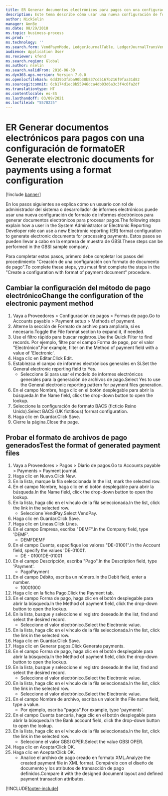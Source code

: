 ```yaml
---
title: ER Generar documentos electrónicos para pagos con una configuración de formato
description: Este tema describe cómo usar una nueva configuración de formato de informes electrónicos (ER) para generar documentos electrónicos para el procesamiento de pagos.
author: NickSelin
manager: AnnBe
ms.date: 08/29/2018
ms.topic: business-process
ms.prod: ''
ms.technology: ''
ms.search.form: VendPaymMode, LedgerJournalTable, LedgerJournalTransVendPaym, BankAccountTableLookUp
audience: Application User
ms.reviewer: kfend
ms.search.region: Global
ms.author: nselin
ms.search.validFrom: 2016-06-30
ms.dyn365.ops.version: Version 7.0.0
ms.openlocfilehash: 6dd39b3faba90b38b837cd5167b216f9faa31d82
ms.sourcegitcommit: 6cb174d1ec8b55946dca4db03d6a3c3f4c6fa2df
ms.translationtype: HT
ms.contentlocale: es-ES
ms.lasthandoff: 03/09/2021
ms.locfileid: "5570225"
---
```

# <a name="er-generate-electronic-documents-for-payments-using-a-format-configuration"></a><span data-ttu-id="3a3ed-103">ER Generar documentos electrónicos para pagos con una configuración de formato</span><span class="sxs-lookup"><span data-stu-id="3a3ed-103">ER Generate electronic documents for payments using a format configuration</span></span>

[!include [banner](../../includes/banner.md)]

<span data-ttu-id="3a3ed-104">En los pasos siguientes se explica cómo un usuario con rol de administrador del sistema o desarrollador de informes electrónicos puede usar una nueva configuración de formato de informes electrónicos para generar documentos electrónicos para procesar pagos.</span><span class="sxs-lookup"><span data-stu-id="3a3ed-104">The following steps explain how a user in the System Administrator or Electronic Reporting Developer role can use a new Electronic reporting (ER) format configuration to generate electronic documents for processing payments.</span></span> <span data-ttu-id="3a3ed-105">Estos pasos se pueden llevar a cabo en la empresa de muestra de GBSI.</span><span class="sxs-lookup"><span data-stu-id="3a3ed-105">These steps can be performed in the GBSI sample company.</span></span>

<span data-ttu-id="3a3ed-106">Para completar estos pasos, primero debe completar los pasos del procedimiento "Creación de una configuración con formato de documento de pago".</span><span class="sxs-lookup"><span data-stu-id="3a3ed-106">To complete these steps, you must first complete the steps in the "Create a configuration with format of payment document" procedure.</span></span>


## <a name="change-the-configuration-of-the-electronic-payment-method"></a><span data-ttu-id="3a3ed-107">Cambiar la configuración del método de pago electrónico</span><span class="sxs-lookup"><span data-stu-id="3a3ed-107">Change the configuration of the electronic payment method</span></span>
1. <span data-ttu-id="3a3ed-108">Vaya a Proveedores > Configuración de pagos > Formas de pago.</span><span class="sxs-lookup"><span data-stu-id="3a3ed-108">Go to Accounts payable > Payment setup > Methods of payment.</span></span>
2. <span data-ttu-id="3a3ed-109">Alterne la sección de Formato de archivo para ampliarla, si es necesario.</span><span class="sxs-lookup"><span data-stu-id="3a3ed-109">Toggle the File format section to expand it, if needed.</span></span>
3. <span data-ttu-id="3a3ed-110">Use el filtro rápido para buscar registros.</span><span class="sxs-lookup"><span data-stu-id="3a3ed-110">Use the Quick Filter to find records.</span></span> <span data-ttu-id="3a3ed-111">Por ejemplo, filtre por el campo Forma de pago, por el valor "Electrónico".</span><span class="sxs-lookup"><span data-stu-id="3a3ed-111">For example, filter on the Method of payment field with a value of 'Electronic'.</span></span>
4. <span data-ttu-id="3a3ed-112">Haga clic en Editar.</span><span class="sxs-lookup"><span data-stu-id="3a3ed-112">Click Edit.</span></span>
5. <span data-ttu-id="3a3ed-113">Establezca el campo de informes electrónicos generales en Sí.</span><span class="sxs-lookup"><span data-stu-id="3a3ed-113">Set the General electronic reporting field to Yes.</span></span>
    * <span data-ttu-id="3a3ed-114">Seleccione Sí para usar el modelo de informes electrónicos generales para la generación de archivos de pago.</span><span class="sxs-lookup"><span data-stu-id="3a3ed-114">Select Yes to use the General electronic reporting pattern for payment files generation.</span></span>  
6. <span data-ttu-id="3a3ed-115">En el campo Nombre, haga clic en el botón desplegable para abrir la búsqueda.</span><span class="sxs-lookup"><span data-stu-id="3a3ed-115">In the Name field, click the drop-down button to open the lookup.</span></span>
7. <span data-ttu-id="3a3ed-116">Seleccione la configuración de formato BACS (ficticio Reino Unido).</span><span class="sxs-lookup"><span data-stu-id="3a3ed-116">Select BACS (UK fictitious) format configuration.</span></span>
8. <span data-ttu-id="3a3ed-117">Haga clic en Guardar.</span><span class="sxs-lookup"><span data-stu-id="3a3ed-117">Click Save.</span></span>
9. <span data-ttu-id="3a3ed-118">Cierre la página.</span><span class="sxs-lookup"><span data-stu-id="3a3ed-118">Close the page.</span></span>

## <a name="test-the-format-of-generated-payment-files"></a><span data-ttu-id="3a3ed-119">Probar el formato de archivos de pago generados</span><span class="sxs-lookup"><span data-stu-id="3a3ed-119">Test the format of generated payment files</span></span>
1. <span data-ttu-id="3a3ed-120">Vaya a Proveedores > Pagos > Diario de pagos.</span><span class="sxs-lookup"><span data-stu-id="3a3ed-120">Go to Accounts payable > Payments > Payment journal.</span></span>
2. <span data-ttu-id="3a3ed-121">Haga clic en Nuevo.</span><span class="sxs-lookup"><span data-stu-id="3a3ed-121">Click New.</span></span>
3. <span data-ttu-id="3a3ed-122">En la lista, marque la fila seleccionada.</span><span class="sxs-lookup"><span data-stu-id="3a3ed-122">In the list, mark the selected row.</span></span>
4. <span data-ttu-id="3a3ed-123">En el campo Nombre, haga clic en el botón desplegable para abrir la búsqueda.</span><span class="sxs-lookup"><span data-stu-id="3a3ed-123">In the Name field, click the drop-down button to open the lookup.</span></span>
5. <span data-ttu-id="3a3ed-124">En la lista, haga clic en el vínculo de la fila seleccionada.</span><span class="sxs-lookup"><span data-stu-id="3a3ed-124">In the list, click the link in the selected row.</span></span>
    * <span data-ttu-id="3a3ed-125">Seleccione VendPay.</span><span class="sxs-lookup"><span data-stu-id="3a3ed-125">Select VendPay.</span></span>  
6. <span data-ttu-id="3a3ed-126">Haga clic en Guardar.</span><span class="sxs-lookup"><span data-stu-id="3a3ed-126">Click Save.</span></span>
7. <span data-ttu-id="3a3ed-127">Haga clic en Líneas.</span><span class="sxs-lookup"><span data-stu-id="3a3ed-127">Click Lines.</span></span>
8. <span data-ttu-id="3a3ed-128">En el campo Empresa, escriba "DEMF".</span><span class="sxs-lookup"><span data-stu-id="3a3ed-128">In the Company field, type 'DEMF'.</span></span>
    * <span data-ttu-id="3a3ed-129">DEMF</span><span class="sxs-lookup"><span data-stu-id="3a3ed-129">DEMF</span></span>  
9. <span data-ttu-id="3a3ed-130">En el campo Cuenta, especifique los valores "DE-01001".</span><span class="sxs-lookup"><span data-stu-id="3a3ed-130">In the Account field, specify the values 'DE-01001'.</span></span>
    * <span data-ttu-id="3a3ed-131">DE - 01001</span><span class="sxs-lookup"><span data-stu-id="3a3ed-131">DE-01001</span></span>  
10. <span data-ttu-id="3a3ed-132">En el campo Descripción, escriba "Pago".</span><span class="sxs-lookup"><span data-stu-id="3a3ed-132">In the Description field, type 'Payment'.</span></span>
    * <span data-ttu-id="3a3ed-133">Pago</span><span class="sxs-lookup"><span data-stu-id="3a3ed-133">Payment</span></span>  
11. <span data-ttu-id="3a3ed-134">En el campo Débito, escriba un número.</span><span class="sxs-lookup"><span data-stu-id="3a3ed-134">In the Debit field, enter a number.</span></span>
    * <span data-ttu-id="3a3ed-135">1000</span><span class="sxs-lookup"><span data-stu-id="3a3ed-135">1000</span></span>  
12. <span data-ttu-id="3a3ed-136">Haga clic en la ficha Pago.</span><span class="sxs-lookup"><span data-stu-id="3a3ed-136">Click the Payment tab.</span></span>
13. <span data-ttu-id="3a3ed-137">En el campo Forma de pago, haga clic en el botón desplegable para abrir la búsqueda.</span><span class="sxs-lookup"><span data-stu-id="3a3ed-137">In the Method of payment field, click the drop-down button to open the lookup.</span></span>
14. <span data-ttu-id="3a3ed-138">En la lista, busque y seleccione el registro deseado.</span><span class="sxs-lookup"><span data-stu-id="3a3ed-138">In the list, find and select the desired record.</span></span>
    * <span data-ttu-id="3a3ed-139">Seleccione el valor electrónico.</span><span class="sxs-lookup"><span data-stu-id="3a3ed-139">Select the Electronic value.</span></span>  
15. <span data-ttu-id="3a3ed-140">En la lista, haga clic en el vínculo de la fila seleccionada.</span><span class="sxs-lookup"><span data-stu-id="3a3ed-140">In the list, click the link in the selected row.</span></span>
16. <span data-ttu-id="3a3ed-141">Haga clic en Guardar.</span><span class="sxs-lookup"><span data-stu-id="3a3ed-141">Click Save.</span></span>
17. <span data-ttu-id="3a3ed-142">Haga clic en Generar pagos.</span><span class="sxs-lookup"><span data-stu-id="3a3ed-142">Click Generate payments.</span></span>
18. <span data-ttu-id="3a3ed-143">En el campo Forma de pago, haga clic en el botón desplegable para abrir la búsqueda.</span><span class="sxs-lookup"><span data-stu-id="3a3ed-143">In the Method of payment field, click the drop-down button to open the lookup.</span></span>
19. <span data-ttu-id="3a3ed-144">En la lista, busque y seleccione el registro deseado.</span><span class="sxs-lookup"><span data-stu-id="3a3ed-144">In the list, find and select the desired record.</span></span>
    * <span data-ttu-id="3a3ed-145">Seleccione el valor electrónico.</span><span class="sxs-lookup"><span data-stu-id="3a3ed-145">Select the Electronic value.</span></span>  
20. <span data-ttu-id="3a3ed-146">En la lista, haga clic en el vínculo de la fila seleccionada.</span><span class="sxs-lookup"><span data-stu-id="3a3ed-146">In the list, click the link in the selected row.</span></span>
    * <span data-ttu-id="3a3ed-147">Seleccione el valor electrónico.</span><span class="sxs-lookup"><span data-stu-id="3a3ed-147">Select the Electronic value.</span></span>  
21. <span data-ttu-id="3a3ed-148">En el campo Nombre de archivo, escriba un valor.</span><span class="sxs-lookup"><span data-stu-id="3a3ed-148">In the File name field, type a value.</span></span>
    * <span data-ttu-id="3a3ed-149">Por ejemplo, escriba "pagos".</span><span class="sxs-lookup"><span data-stu-id="3a3ed-149">For example, type 'payments'.</span></span>  
22. <span data-ttu-id="3a3ed-150">En el campo Cuenta bancaria, haga clic en el botón desplegable para abrir la búsqueda.</span><span class="sxs-lookup"><span data-stu-id="3a3ed-150">In the Bank account field, click the drop-down button to open the lookup.</span></span>
23. <span data-ttu-id="3a3ed-151">En la lista, haga clic en el vínculo de la fila seleccionada.</span><span class="sxs-lookup"><span data-stu-id="3a3ed-151">In the list, click the link in the selected row.</span></span>
    * <span data-ttu-id="3a3ed-152">Seleccione el valor GBSI OPER.</span><span class="sxs-lookup"><span data-stu-id="3a3ed-152">Select the value GBSI OPER.</span></span>  
24. <span data-ttu-id="3a3ed-153">Haga clic en Aceptar</span><span class="sxs-lookup"><span data-stu-id="3a3ed-153">Click OK.</span></span>
25. <span data-ttu-id="3a3ed-154">Haga clic en Aceptar</span><span class="sxs-lookup"><span data-stu-id="3a3ed-154">Click OK.</span></span>
    * <span data-ttu-id="3a3ed-155">Analice el archivo de pago creado en formato XML.</span><span class="sxs-lookup"><span data-stu-id="3a3ed-155">Analyze the created payment file in XML format.</span></span> <span data-ttu-id="3a3ed-156">Compárelo con el diseño de documento y los atributos de transacción de pago definidos.</span><span class="sxs-lookup"><span data-stu-id="3a3ed-156">Compare it with the designed document layout and defined payment transaction attributes.</span></span>  



[!INCLUDE[footer-include](../../../../includes/footer-banner.md)]